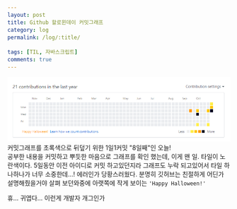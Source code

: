 ```yaml
---
layout: post
title: Github 할로윈데이 커밋그래프
category: log
permalink: /log/:title/

tags: [TIL, 자바스크립트]
comments: true
---
```

![함수객체의 프로퍼티](../img/halloween-commit-graph.png)
커밋그래프를 초록색으로 뒤덮기 위한 1일1커밋 "8일째"인 오늘!  
공부한 내용을 커밋하고 뿌듯한 마음으로 그래프를 확인 했는데, 이게 왠 일. 타일이 노란색이다. 5일동안 이전 아이디로 커밋 하고있던지라 그래프도 누락 되고있어서 타일 하나하나가 너무 소중한데...! 에러인가 당황스러웠다. 분명히 깃허브는 친절하게 어딘가 설명해줬을거야 살펴 보던와중에 아랫쪽에 작게 보이는 `'Happy Halloween!'`

휴... 귀엽다... 이런게 개발자 개그인가
